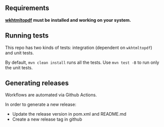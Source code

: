 Requirements
------------
**[wkhtmltopdf](http://wkhtmltopdf.org/) must be installed and working on your system.**

Running tests
------------

This repo has two kinds of tests: integration (dependent on `wkhtmltopdf`) and unit tests.

By default, `mvn clean install` runs all the tests. Use `mvn test -B` to run only the unit tests.

Generating releases
------------

Workflows are automated via Github Actions.

In order to generate a new release:
- Update the release version in pom.xml and README.md
- Create a new release tag in github
